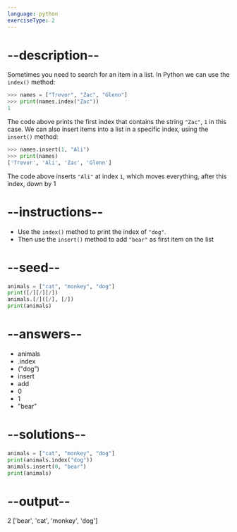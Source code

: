 ```yaml
---
language: python
exerciseType: 2
---
```


# --description--

Sometimes you need to search for an item in a list.
In Python we can use the `index()` method:
```python
>>> names = ["Trevor", "Zac", "Glenn"]
>>> print(names.index("Zac"))
1
```
The code above prints the first index that contains the string `"Zac"`, `1` in this case.
We can also insert items into a list in a specific index, using the `insert()` method:
```python
>>> names.insert(1, "Ali")
>>> print(names)
['Trevor', 'Ali', 'Zac', 'Glenn']
```
The code above inserts `"Ali"` at index `1`, which moves everything, after this index, down by 1

# --instructions--

- Use the `index()` method to print the index of `"dog"`.
- Then use the `insert()` method to add `"bear"` as first item on the list

# --seed--

```python
animals = ["cat", "monkey", "dog"]
print([/][/][/])
animals.[/]([/], [/])
print(animals)
```

# --answers--

- animals
- .index
- ("dog")
- insert
- add
- 0
- 1
- "bear"

# --solutions--

```python
animals = ["cat", "monkey", "dog"]
print(animals.index("dog"))
animals.insert(0, "bear")
print(animals)
```

# --output--

2
['bear', 'cat', 'monkey', 'dog']

